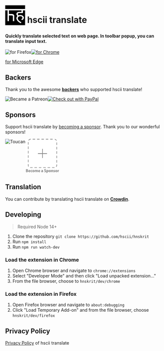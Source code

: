 # <sub><img src="/src/assets/icons/hnskrit_logo64.png" width=64px height=64px></sub> hscii translate

#### Quickly translate selected text on web page. In toolbar popup, you can translate input text.

[<img src="other/promotion/badges/firefox.png" align="left" alt="for Firefox">](https://addons.mozilla.org/firefox/addon/hnskrit/)

[<img src="other/promotion/badges/chrome.png" alt="for Chrome" height="60px">](https://chrome.google.com/webstore/detail/hnskrit/ibplnjkanclpjokhdolnendpplpjiace)

[for Microsoft Edge](https://microsoftedge.microsoft.com/addons/detail/cllnohpbfenopiakdcjmjcbaeapmkcdl)

## Backers

Thank you to the awesome **[backers](https://github.com/hscii/hnskrit/blob/master/BACKERS.md)** who supported hscii translate!

[<img src="other/promotion/badges/patreon.png" alt="Became a Patreon" height="44px" align="left">](https://www.patreon.com/hscii)
[<img src="other/promotion/badges/paypal.png" alt="Check out with PayPal">](https://www.paypal.me/sienoriExt)

## Sponsors

Support hscii translate by [becoming a sponsor](https://www.patreon.com/join/hscii). Thank you to our wonderful sponsors!

[<img src="docs/img/toucan.png" alt="Toucan" height=110px align="left">](https://jointoucan.com/partners/tab-session-manager)

[<img src="docs/img/becomeSponsor.png" alt="Become a Sponsor" height=110px>](https://www.patreon.com/join/hscii)

## Translation

You can contribute by translating hscii translate on **[Crowdin](https://crowdin.com/project/hnskrit)**.

## Developing

> Required Node 14+

1. Clone the repository `git clone https://github.com/hscii/hnskrit`
2. Run `npm install`
3. Run `npm run watch-dev`

### Load the extension in Chrome

1. Open Chrome browser and navigate to `chrome://extensions`
2. Select "Developer Mode" and then click "Load unpacked extension..."
3. From the file browser, choose to `hnskrit/dev/chrome`

### Load the extension in Firefox

1. Open Firefox browser and navigate to `about:debugging`
2. Click "Load Temporary Add-on" and from the file browser, choose `hnskrit/dev/firefox`

## Privacy Policy

[Privacy Policy](https://hnskrit.hscii.com/privacy-policy) of hscii translate
